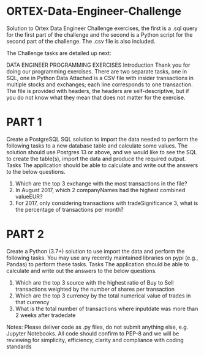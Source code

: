 # ORTEX-Data-Engineer-Challenge
 Solution to Ortex Data Engineer Challenge exercises, the first is a .sql query for the first part of the challenge and the second is a Python script for the second part of the challenge. The .csv file is also included.

 The Challenge tasks are detailed up next: 

DATA ENGINEER PROGRAMMING EXERCISES 
Introduction 
Thank you for doing our programming exercises. There are two separate tasks, one in SQL, one in Python
Data 
Attached is a CSV file with insider transactions in multiple stocks and exchanges; each line corresponds to one 
transaction. The file is provided with headers, the headers are self-descriptive, but if you do not know what they mean 
that does not matter for the exercise. 


# PART 1 
Create a PostgreSQL SQL solution to import the data needed to perform the following tasks to a new database table
and calculate some values. The solution should use Postgres 13 or above, and we would like to see the SQL to create 
the table(s), import the data and produce the required output.
Tasks 
The application should be able to calculate and write out the answers to the below questions. 
1. Which are the top 3 exchange with the most transactions in the file? 
2. In August 2017, which 2 companyNames had the highest combined valueEUR?
3. For 2017, only considering transactions with tradeSignificance 3, what is the percentage of transactions per 
month?


# PART 2 
Create a Python (3.7+) solution to use import the data and perform the following tasks. You may use any recently 
maintained libraries on pypi (e.g., Pandas) to perform these tasks.
Tasks 
The application should be able to calculate and write out the answers to the below questions. 
1. Which are the top 3 source with the highest ratio of Buy to Sell transactions weighted by the number of 
shares per transaction
2. Which are the top 3 currency by the total numerical value of trades in that currency
3. What is the total number of transactions where inputdate was more than 2 weeks after tradedate


Notes: 
Please deliver code as .py files, do not submit anything else, e.g. Jupyter Notebooks.
All code should confirm to PEP-8 and we will be reviewing for simplicity, efficiency, clarity and compliance with 
coding standards